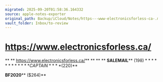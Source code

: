 ```yaml
---
migrated: 2025-09-20T01:58:36.164332
source: apple-notes-exporter
original_path: Backup/iCloud/Notes/https---www-electronicsforless-ca-.md
vault_folder: Inbox/to-review
---
```

# https://www.electronicsforless.ca/

**
**
https://www.electronicsforless.ca/**
**
**
**
**SALEMAIL**** ($198)****
**
**
**
**CAPTAIN**** ($220)**

**BF2020**** ($264)**

